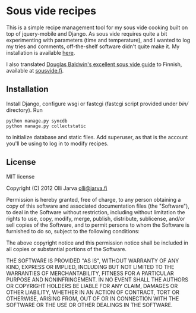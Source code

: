 Sous vide recipes
=================

This is a simple recipe management tool for my sous vide cooking built 
on top of jquery-mobile and Django. As sous vide requires quite a bit 
experimenting with parameters (time and temperature), and I wanted to 
log my tries and comments, off-the-shelf software didn't quite make it. 
My installation is available [here](http://olli.jarva.fi/recipes/).

I also translated [Douglas Baldwin's excellent sous vide 
guide](http://www.douglasbaldwin.com/sous-vide.html) to Finnish, 
available at [sousvide.fi](http://www.sousvide.fi/).

Installation
------------

Install Django, configure wsgi or fastcgi (fastcgi script provided under 
*bin/* directory). Run

```
python manage.py syncdb
python manage.py collectstatic
```

to initialize database and static files. Add superuser, as that is the 
account you'll be using to log in to modify recipes.

License
-------

MIT license

Copyright (C) 2012 Olli Jarva <olli@jarva.fi>

Permission is hereby granted, free of charge, to any person obtaining a 
copy of this software and associated documentation files (the 
"Software"), to deal in the Software without restriction, including 
without limitation the rights to use, copy, modify, merge, publish, 
distribute, sublicense, and/or sell copies of the Software, and to 
permit persons to whom the Software is furnished to do so, subject to 
the following conditions:

The above copyright notice and this permission notice shall be included 
in all copies or substantial portions of the Software.

THE SOFTWARE IS PROVIDED "AS IS", WITHOUT WARRANTY OF ANY KIND, EXPRESS 
OR IMPLIED, INCLUDING BUT NOT LIMITED TO THE WARRANTIES OF 
MERCHANTABILITY, FITNESS FOR A PARTICULAR PURPOSE AND NONINFRINGEMENT. 
IN NO EVENT SHALL THE AUTHORS OR COPYRIGHT HOLDERS BE LIABLE FOR ANY 
CLAIM, DAMAGES OR OTHER LIABILITY, WHETHER IN AN ACTION OF CONTRACT, 
TORT OR OTHERWISE, ARISING FROM, OUT OF OR IN CONNECTION WITH THE 
SOFTWARE OR THE USE OR OTHER DEALINGS IN THE SOFTWARE.
